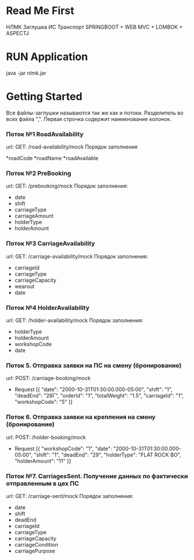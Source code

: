 # Read Me First
НЛМК Заглушка ИС Транспорт
SPRINGBOOT + WEB MVC + LOMBOK + ASPECTJ

# RUN Application
java -jar nlmk.jar

# Getting Started
Все файлы-заглушки называются так же как и потоки. Разделитель во всех файла ",".
        Первая строчка содержит наименование колонок.

### Поток №1 RoadAvailability
url: GET: /road-availability/mock
Порядок заполнения

*roadCode
*roadName
*roadAvailable

### Поток №2 PreBooking
url: GET: /prebooking/mock
Порядок заполнения:

* date
* shift
* carriageType
* carriageAmount
* holderType
* holderAmount


### Поток №3 CarriageAvailability
url: GET: /carriage-availability/mock
Порядок заполнения:
* carriageId
* carriageType
* carriageCapacity
* wearout
* date

### Поток №4 HolderAvailability
url: GET: /holder-availability/mock
Порядок заполнения:
* holderType
* holderAmount
* workshopCode
* date

### Поток 5. Отправка заявки на ПС на смену (бронирование)
url: POST: /carriage-booking/mock
* Request
[{
"date": "2000-10-31T01:30:00.000-05:00",
"shift": "1",
"deadEnd": "28Г",
"orderId": "1",
"totalWeight": "1.5",
"carriageId": "1",
"workshopCode": "5"
}]

### Поток 6. Отправка заявки на крепления на смену (бронирование)
url: POST: /holder-booking/mock
* Request
[{
"workshopCode": "1",
"date": "2000-10-31T01:30:00.000-05:00",
"shift": "1",
"deadEnd": "29",
"holderType": "FLAT ROCK BO",
"holderAmount": "11"
}]

### Поток №7. CarriagesSent. Получение данных по фактически отправленным в цех ПС
url: GET: /carriage-sent/mock
Порядок заполнения:
* date
* shift
* deadEnd
* carriageId
* carriageType
* carriageCapacity
* carriageCondition
* carriagePurpose